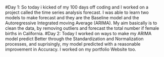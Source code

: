 #Day 1: So today i kicked of my 100 days off coding and I worked on a project called the time series analysis forecast. I was able to learn two models to make forecast and they are the Baseline model and the Autoregressive Integrated moving Average (ARIMA). My aim basically is to clean the data, by removing outliers and forecast the total number if female births in California. 
#Day 2: Today I worked on ways to make my ARIMA model predict Better through the Standardization and Normalization processes, and suprisingly, my model predicted with a reasonable improvement in Accuracy. I worked on my portfolio Website too.
